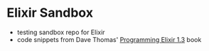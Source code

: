 # Elixir Sandbox
 - testing sandbox repo for Elixir
 - code snippets from Dave Thomas' [Programming Elixir 1.3](https://www.amazon.com/Programming-Elixir-1-3-Functional-Concurrent/dp/168050200X) book